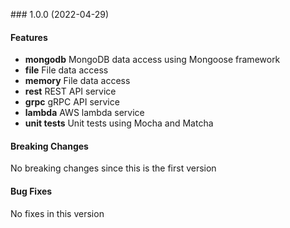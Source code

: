 <a name="1.0.0"></a> ### 1.0.0 (2022-04-29)

#### Features
* **mongodb** MongoDB data access using Mongoose framework
* **file** File data access 
* **memory** File data access 
* **rest** REST API service
* **grpc** gRPC API service
* **lambda** AWS lambda service
* **unit tests** Unit tests using Mocha and Matcha

#### Breaking Changes
No breaking changes since this is the first version

#### Bug Fixes
No fixes in this version

